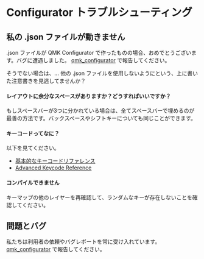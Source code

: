 # Configurator トラブルシューティング

<!---
  grep --no-filename "^[ ]*git diff" docs/ja/*.md | sh
  original document: 0.9.0:docs/configurator_troubleshooting.md
  git diff 0.9.0 HEAD -- docs/configurator_troubleshooting.md | cat
-->

## 私の .json ファイルが動きません

.json ファイルが QMK Configurator で作ったものの場合、おめでとうございます。バグに遭遇しました。 [qmk_configurator](https://github.com/qmk/qmk_configurator/issues) で報告してください。

そうでない場合は、... 他の .json ファイルを使用しないようにという、上に書いた注意書きを見逃してませんか？

#### レイアウトに余分なスペースがありますか？どうすればいいですか？

もしスペースバーが3つに分かれている場合は、全てスペースバーで埋めるのが最善の方法です。バックスペースやシフトキーについても同じことができます。

#### キーコードってなに？

以下を見てください。

* [基本的なキーコードリファレンス](ja/keycodes_basic.md)
* [Advanced Keycode Reference](ja/feature_advanced_keycodes.md)

#### コンパイルできません

キーマップの他のレイヤーを再確認して、ランダムなキーが存在しないことを確認してください。

## 問題とバグ

私たちは利用者の依頼やバグレポートを常に受け入れています。[qmk_configurator](https://github.com/qmk/qmk_configurator/issues) で報告してください。
